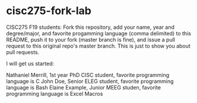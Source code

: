 # cisc275-fork-lab

CISC275 F19 students: Fork this repository, add your name, year and degree/major, and favorite progamming language (comma delimited) to this README, push it to your fork (master branch is fine), and issue a pull request to this original repo's master branch. This is just to show you about pull requests.

I will get us started:

Nathaniel Merrill, 1st year PhD CISC student, favorite programming language is C
John Doe, Senior ELEG student, favorite programming language is Bash
Elaine Example, Junior MEEG studen, favorite programming language is Excel Macros

